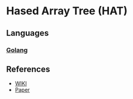 # Hased Array Tree (HAT)

## Languages

### [Golang](golang)

## References

* [WIKI](https://en.wikipedia.org/wiki/Hashed_array_tree)
* [Paper](http://dns.uls.cl/~ej/daa_08/Algoritmos/books/book10/9609n/9609n.htm)
